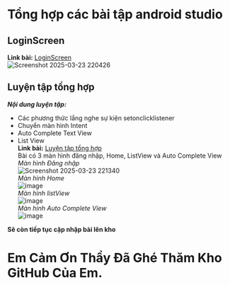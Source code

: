# Tổng hợp các bài tập android studio
## LoginScreen

**Link bài:** [LoginScreen](https://github.com/lthanhtung/63132783-AndroidProgramming/tree/main/LoginScreen)  
![Screenshot 2025-03-23 220426](https://github.com/user-attachments/assets/23ade9c6-a115-4f88-9014-9f5c5ce7bc84)

## Luyện tập tổng hợp
**_Nội dung luyện tập:_**
- Các phương thức lắng nghe sự kiện setonclicklistener
- Chuyển màn hình Intent
- Auto Complete Text View
- List View  
**Link bài:** [Luyện tập tổng hợp](https://github.com/lthanhtung/63132783-AndroidProgramming/tree/main/Luyen_Tap_Tong_Hop)  
  Bài có 3 màn hình đăng nhập, Home, ListView và Auto Complete View  
  _Màn hình Đăng nhập_    
  ![Screenshot 2025-03-23 221340](https://github.com/user-attachments/assets/704aa017-94ab-4362-bfa6-2114bd75a0ab)  
_Màn hình Home_  
![image](https://github.com/user-attachments/assets/bcc7ae36-d912-4c6d-a33e-40c414004883)  
_Màn hình listView_    
![image](https://github.com/user-attachments/assets/228ba484-a50b-4402-bad9-0a525327a85c)  
_Màn hình Auto Complete View_  
![image](https://github.com/user-attachments/assets/494bf296-c9da-42d3-bad4-3d52ff0d488a)  

**Sẽ còn tiếp tục cập nhập bài lên kho**
# Em Cảm Ơn Thầy Đã Ghé Thăm Kho GitHub Của Em.





  


